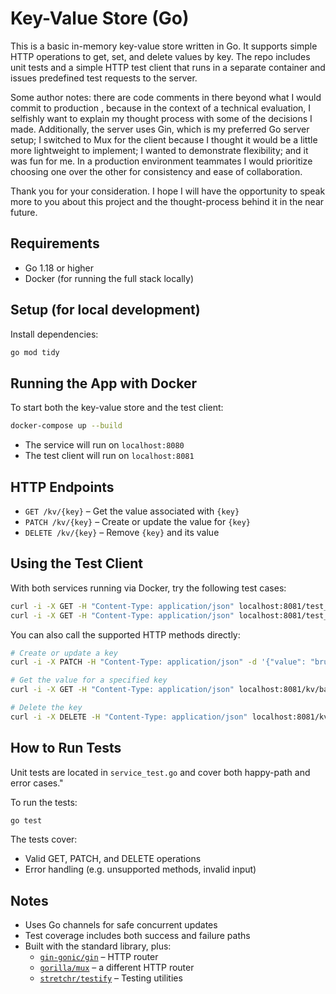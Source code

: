 # Key-Value Store (Go)

This is a basic in-memory key-value store written in Go. It supports simple HTTP operations to get, set, and delete values by key.
The repo includes unit tests and a simple HTTP test client that runs in a separate container and issues predefined test requests to the server.

Some author notes: there are code comments in there beyond what I would commit to production , because in the context of a technical evaluation, I selfishly want to explain my thought process with some of the decisions I made.  Additionally, the server uses Gin, which is my preferred Go server setup; I switched to Mux for the client because I thought it would be a little more lightweight to implement; I wanted to demonstrate flexibility; and it was fun for me. In a production environment teammates I would prioritize choosing one over the other for consistency and ease of collaboration.  

Thank you for your consideration. I hope I will have the opportunity to speak more to you about this project and the thought-process behind it in the near future. 

## Requirements

- Go 1.18 or higher
- Docker (for running the full stack locally)

## Setup (for local development)

Install dependencies:

```bash
go mod tidy
```

## Running the App with Docker

To start both the key-value store and the test client:

```bash
docker-compose up --build
```

- The service will run on `localhost:8080`
- The test client will run on `localhost:8081`



## HTTP Endpoints

- `GET /kv/{key}` – Get the value associated with `{key}`
- `PATCH /kv/{key}` – Create or update the value for `{key}`
- `DELETE /kv/{key}` – Remove `{key}` and its value


## Using the Test Client

With both services running via Docker, try the following test cases:

```bash
curl -i -X GET -H "Content-Type: application/json" localhost:8081/test_overwrite
curl -i -X GET -H "Content-Type: application/json" localhost:8081/test_deletion
``` 

You can also call the supported HTTP methods directly:

```bash
# Create or update a key
curl -i -X PATCH -H "Content-Type: application/json" -d '{"value": "bruce wayne"}' localhost:8081/kv/batman

# Get the value for a specified key
curl -i -X GET -H "Content-Type: application/json" localhost:8081/kv/batman

# Delete the key
curl -i -X DELETE -H "Content-Type: application/json" localhost:8081/kv/batman
```

## How to Run Tests
Unit tests are located in `service_test.go` and cover both happy-path and error cases."


To run the tests:

```bash
go test
```

The tests cover:

- Valid GET, PATCH, and DELETE operations
- Error handling (e.g. unsupported methods, invalid input)


## Notes

- Uses Go channels for safe concurrent updates
- Test coverage includes both success and failure paths
- Built with the standard library, plus:
  - [`gin-gonic/gin`](https://github.com/gin-gonic/gin) – HTTP router
  - [`gorilla/mux`](https://github.com/gorilla/mux) – a different HTTP router
  - [`stretchr/testify`](https://github.com/stretchr/testify) – Testing utilities